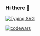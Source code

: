 ### Hi there 👋
[![Typing SVG](https://readme-typing-svg.herokuapp.com?color=%2336BCF7&lines=Computer+science+student)](https://git.io/typing-svg)


[![codewars](https://www.codewars.com/users/DoNaT1k/badges/large)](https://www.codewars.com/users/DoNaT1k)
